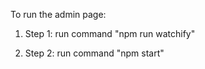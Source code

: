 To run the admin page:

1. Step 1: run command "npm run watchify"

1. Step 2: run command "npm start"
